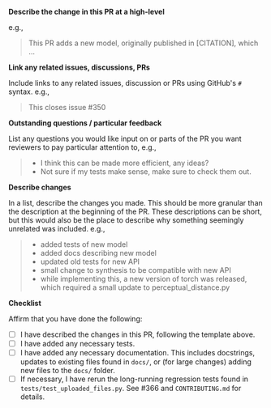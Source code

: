 **Describe the change in this PR at a high-level**

e.g.,
> This PR adds a new model, originally published in [CITATION], which ...

**Link any related issues, discussions, PRs**

Include links to any related issues, discussion or PRs using GitHub's `#` syntax. e.g.,

> This closes issue #350

**Outstanding questions / particular feedback**

List any questions you would like input on or parts of the PR you want reviewers to pay particular attention to, e.g.,

> - I think this can be made more efficient, any ideas?
> - Not sure if my tests make sense, make sure to check them out.

**Describe changes**

In a list, describe the changes you made. This should be more granular than the description at the beginning of the PR. These descriptions can be short, but this would also be the place to describe why something seemingly unrelated was included. e.g.,

> - added tests of new model
> - added docs describing new model
> - updated old tests for new API
> - small change to synthesis to be compatible with new API
> - while implementing this, a new version of torch was released, which required a small update to perceptual_distance.py

**Checklist**

Affirm that you have done the following:

- [ ] I have described the changes in this PR, following the template above.
- [ ] I have added any necessary tests.
- [ ] I have added any necessary documentation. This includes docstrings, updates to existing files found in `docs/`, or (for large changes) adding new files to the `docs/` folder.
- [ ] If necessary, I have rerun the long-running regression tests found in `tests/test_uploaded_files.py`. See #366 and `CONTRIBUTING.md` for details.
